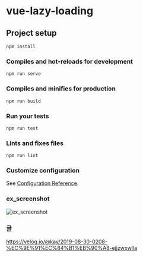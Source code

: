 # vue-lazy-loading

## Project setup
```
npm install
```

### Compiles and hot-reloads for development
```
npm run serve
```

### Compiles and minifies for production
```
npm run build
```

### Run your tests
```
npm run test
```

### Lints and fixes files
```
npm run lint
```

### Customize configuration
See [Configuration Reference](https://cli.vuejs.org/config/).

### ex_screenshot
![ex_screenshot](./screenshot.gif)

### 글
https://velog.io/@kay/2019-08-30-0208-%EC%9E%91%EC%84%B1%EB%90%A8-ejjzwxwlla
